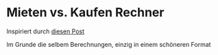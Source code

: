 # Mieten vs. Kaufen Rechner

Inspiriert durch [diesen Post](https://www.reddit.com/r/Finanzen/comments/1gjabd5/ich_pr%C3%A4sentiere_meinen_mieten_vs_kaufen_rechner/) 

Im Grunde die selbem Berechnungen, einzig in einem schöneren Format

